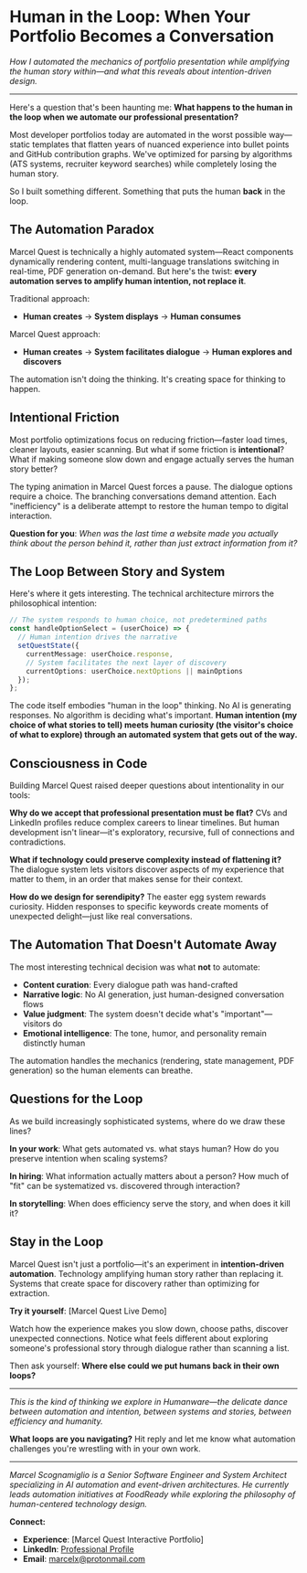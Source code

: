 # Human in the Loop: When Your Portfolio Becomes a Conversation

*How I automated the mechanics of portfolio presentation while amplifying the human story within—and what this reveals about intention-driven design.*

---

Here's a question that's been haunting me: **What happens to the human in the loop when we automate our professional presentation?**

Most developer portfolios today are automated in the worst possible way—static templates that flatten years of nuanced experience into bullet points and GitHub contribution graphs. We've optimized for parsing by algorithms (ATS systems, recruiter keyword searches) while completely losing the human story.

So I built something different. Something that puts the human **back** in the loop.

## The Automation Paradox

Marcel Quest is technically a highly automated system—React components dynamically rendering content, multi-language translations switching in real-time, PDF generation on-demand. But here's the twist: **every automation serves to amplify human intention, not replace it**.

Traditional approach:
- **Human creates** → **System displays** → **Human consumes**

Marcel Quest approach:
- **Human creates** → **System facilitates dialogue** → **Human explores and discovers**

The automation isn't doing the thinking. It's creating space for thinking to happen.

## Intentional Friction

Most portfolio optimizations focus on reducing friction—faster load times, cleaner layouts, easier scanning. But what if some friction is **intentional**? What if making someone slow down and engage actually serves the human story better?

The typing animation in Marcel Quest forces a pause. The dialogue options require a choice. The branching conversations demand attention. Each "inefficiency" is a deliberate attempt to restore the human tempo to digital interaction.

**Question for you**: *When was the last time a website made you actually think about the person behind it, rather than just extract information from it?*

## The Loop Between Story and System

Here's where it gets interesting. The technical architecture mirrors the philosophical intention:

```typescript
// The system responds to human choice, not predetermined paths
const handleOptionSelect = (userChoice) => {
  // Human intention drives the narrative
  setQuestState({
    currentMessage: userChoice.response,
    // System facilitates the next layer of discovery
    currentOptions: userChoice.nextOptions || mainOptions
  });
};
```

The code itself embodies "human in the loop" thinking. No AI is generating responses. No algorithm is deciding what's important. **Human intention (my choice of what stories to tell) meets human curiosity (the visitor's choice of what to explore) through an automated system that gets out of the way.**

## Consciousness in Code

Building Marcel Quest raised deeper questions about intentionality in our tools:

**Why do we accept that professional presentation must be flat?** CVs and LinkedIn profiles reduce complex careers to linear timelines. But human development isn't linear—it's exploratory, recursive, full of connections and contradictions.

**What if technology could preserve complexity instead of flattening it?** The dialogue system lets visitors discover aspects of my experience that matter to them, in an order that makes sense for their context.

**How do we design for serendipity?** The easter egg system rewards curiosity. Hidden responses to specific keywords create moments of unexpected delight—just like real conversations.

## The Automation That Doesn't Automate Away

The most interesting technical decision was what **not** to automate:

- **Content curation**: Every dialogue path was hand-crafted
- **Narrative logic**: No AI generation, just human-designed conversation flows  
- **Value judgment**: The system doesn't decide what's "important"—visitors do
- **Emotional intelligence**: The tone, humor, and personality remain distinctly human

The automation handles the mechanics (rendering, state management, PDF generation) so the human elements can breathe.

## Questions for the Loop

As we build increasingly sophisticated systems, where do we draw these lines?

**In your work**: What gets automated vs. what stays human? How do you preserve intention when scaling systems?

**In hiring**: What information actually matters about a person? How much of "fit" can be systematized vs. discovered through interaction?

**In storytelling**: When does efficiency serve the story, and when does it kill it?

## Stay in the Loop

Marcel Quest isn't just a portfolio—it's an experiment in **intention-driven automation**. Technology amplifying human story rather than replacing it. Systems that create space for discovery rather than optimizing for extraction.

**Try it yourself**: [Marcel Quest Live Demo] 

Watch how the experience makes you slow down, choose paths, discover unexpected connections. Notice what feels different about exploring someone's professional story through dialogue rather than scanning a list.

Then ask yourself: **Where else could we put humans back in their own loops?**

---

*This is the kind of thinking we explore in Humanware—the delicate dance between automation and intention, between systems and stories, between efficiency and humanity.*

**What loops are you navigating?** Hit reply and let me know what automation challenges you're wrestling with in your own work.

---

*Marcel Scognamiglio is a Senior Software Engineer and System Architect specializing in AI automation and event-driven architectures. He currently leads automation initiatives at FoodReady while exploring the philosophy of human-centered technology design.*

**Connect:**
- **Experience**: [Marcel Quest Interactive Portfolio]
- **LinkedIn**: [Professional Profile](https://www.linkedin.com/in/marcel-lourenco/)
- **Email**: marcelx@protonmail.com 